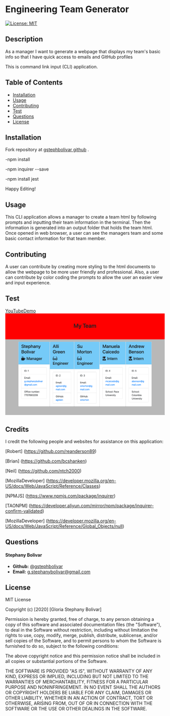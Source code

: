 # Engineering Team Generator
[![License: MIT](https://img.shields.io/badge/License-MIT-yellow.svg)](https://opensource.org/licenses/MIT)

## Description

As a manager
I want to generate a webpage that displays my team's basic info
so that I have quick access to emails and GitHub profiles


This is command link input (CLI) application. 

## **Table of Contents**

* [Installation](#installation)
* [Usage](#usage)
* [Contributing](#usage)
* [Test](#test)
* [Questions](#questions)
* [License](#license)

## Installation

Fork repository at [gstephbolivar github](https://github.com/gstephbolivar/engineering-team-generator) .

-npm install

-npm inquirer --save

-npm install jest

Happy Editing!

## Usage

This CLI application allows a manager to create a team html by following prompts and inputting their team information in the terminal. Then the information is generated into an output folder that holds the team html. Once opened in web browser, a user can see the managers team and some basic contact information for that team member.

## Contributing

A user can contribute by creating more styling to the html documents to allow the webpage to be more user friendly and professional. Also, a user can contribute by color coding the prompts to allow the user an easier view and input experience.

## Test

[YouTubeDemo](https://www.youtube.com/watch?v=Dwb10482duM&feature=youtu.be)
![TeamHomePage](./images/team-homepage.png)

## Credits

I credit the following people and websites for assistance on this application:

[Robert] (https://github.com/reanderson89)

[Brian] (https://github.com/bcshanken)

[Neil] (https://github.com/ntch2000)

[MozillaDeveloper] (https://developer.mozilla.org/en-US/docs/Web/JavaScript/Reference/Classes)

[NPMJS] (https://www.npmjs.com/package/inquirer)

[TAONPM] (https://developer.aliyun.com/mirror/npm/package/inquirer-confirm-validated)

[MozillaDeveloper] (https://developer.mozilla.org/en-US/docs/Web/JavaScript/Reference/Global_Objects/null)

## Questions

####  **Stephany Bolivar** 
*  **Github:** [@gstephbolivar](https://github.com/gstephbolivar)
*  **Email:** [g.stephanybolivar@gmail.com](g.stephanybolivar@gmail.com)

## License

MIT License

Copyright (c) [2020] [Gloria Stephany Bolivar]

Permission is hereby granted, free of charge, to any person obtaining a copy
of this software and associated documentation files (the "Software"), to deal
in the Software without restriction, including without limitation the rights
to use, copy, modify, merge, publish, distribute, sublicense, and/or sell
copies of the Software, and to permit persons to whom the Software is
furnished to do so, subject to the following conditions:

The above copyright notice and this permission notice shall be included in all
copies or substantial portions of the Software.

THE SOFTWARE IS PROVIDED "AS IS", WITHOUT WARRANTY OF ANY KIND, EXPRESS OR
IMPLIED, INCLUDING BUT NOT LIMITED TO THE WARRANTIES OF MERCHANTABILITY,
FITNESS FOR A PARTICULAR PURPOSE AND NONINFRINGEMENT. IN NO EVENT SHALL THE
AUTHORS OR COPYRIGHT HOLDERS BE LIABLE FOR ANY CLAIM, DAMAGES OR OTHER
LIABILITY, WHETHER IN AN ACTION OF CONTRACT, TORT OR OTHERWISE, ARISING FROM,
OUT OF OR IN CONNECTION WITH THE SOFTWARE OR THE USE OR OTHER DEALINGS IN THE
SOFTWARE.